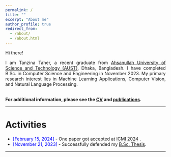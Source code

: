 ```yaml
---
permalink: /
title: ""
excerpt: "About me"
author_profile: true
redirect_from: 
  - /about/
  - /about.html
---
```


Hi there!

<div style="text-align: justify"> 

I am Tanzina Taher, a recent graduate from <a href="http://aust.edu/">Ahsanullah University of Science and Technology (AUST)</a>, Dhaka, Bangladesh. I have completed B.Sc. in Computer Science and Engineering in November 2023. My primary research interest lies in Machine Learning Applications, Computer Vision, and Natural Language Processing.<br /><br /></div>
   

**For additional information, please see the [CV](https://Farzad-1996.github.io/cv/) and [publications](https://Farzad-1996.github.io/publications/).**

-----------


# Activities 


* <span style="color:Blue"> [February 15, 2024] </span> - One paper got accepted at [ICMI 2024](https://www.icmiconf.com/?fbclid=IwAR30VBDgvnzGxKaZpGqpcMWmkZHeb7D8rUw667IYlCOnb0DFzbyuqIJmPSA#) .
* <span style="color:Blue"> [November 21, 2023]  </span> - Successfully defended my [B.Sc. Thesis](https://Farzad-1996.github.io/files/Farzad_B.Sc._Thesis.pdf). 

<script type="text/javascript" src="//rf.revolvermaps.com/0/0/8.js?i=52vxgbx02tg&amp;m=0&amp;c=ff0000&amp;cr1=ffffff&amp;f=arial&amp;l=33" async="async"></script>

-----------



